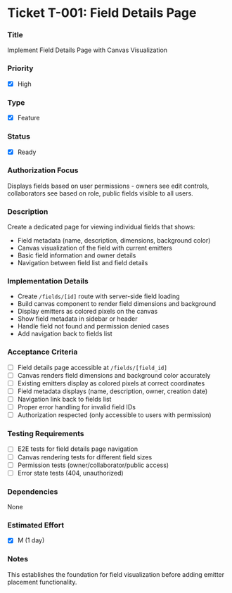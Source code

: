 # Ticket T-001: Field Details Page

### Title

Implement Field Details Page with Canvas Visualization

### Priority

- [x] High

### Type

- [x] Feature

### Status

- [x] Ready

### Authorization Focus

Displays fields based on user permissions - owners see edit controls, collaborators see based on role, public fields visible to all users.

### Description

Create a dedicated page for viewing individual fields that shows:

- Field metadata (name, description, dimensions, background color)
- Canvas visualization of the field with current emitters
- Basic field information and owner details
- Navigation between field list and field details

### Implementation Details

- Create `/fields/[id]` route with server-side field loading
- Build canvas component to render field dimensions and background
- Display emitters as colored pixels on the canvas
- Show field metadata in sidebar or header
- Handle field not found and permission denied cases
- Add navigation back to fields list

### Acceptance Criteria

- [ ] Field details page accessible at `/fields/[field_id]`
- [ ] Canvas renders field dimensions and background color accurately
- [ ] Existing emitters display as colored pixels at correct coordinates
- [ ] Field metadata displays (name, description, owner, creation date)
- [ ] Navigation link back to fields list
- [ ] Proper error handling for invalid field IDs
- [ ] Authorization respected (only accessible to users with permission)

### Testing Requirements

- [ ] E2E tests for field details page navigation
- [ ] Canvas rendering tests for different field sizes
- [ ] Permission tests (owner/collaborator/public access)
- [ ] Error state tests (404, unauthorized)

### Dependencies

None

### Estimated Effort

- [x] M (1 day)

### Notes

This establishes the foundation for field visualization before adding emitter placement functionality.
